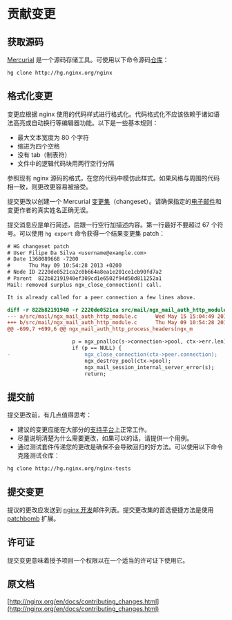 # 贡献变更

## 获取源码
[Mercurial](https://www.mercurial-scm.org/) 是一个源码存储工具。可使用以下命令源码[仓库](http://hg.nginx.org/nginx?_ga=2.101961729.1619437240.1505835130-1890203964.1497190280)：

```bash
hg clone http://hg.nginx.org/nginx
```

## 格式化变更
变更应根据 nginx 使用的代码样式进行格式化。代码格式化不应该依赖于诸如语法高亮或自动换行等编辑器功能。以下是一些基本规则：

- 最大文本宽度为 80 个字符
- 缩进为四个空格
- 没有 tab（制表符）
- 文件中的逻辑代码块用两行空行分隔

参照现有 nginx 源码的格式，在您的代码中模仿此样式。如果风格与周围的代码相一致，则更改更容易被接受。

提交更改以创建一个 Mercurial [变更集](https://www.mercurial-scm.org/wiki/ChangeSet)（changeset）。请确保指定的[电子邮件](https://www.mercurial-scm.org/wiki/QuickStart#Setting_a_username)和变更作者的真实姓名正确无误。

提交消息应是单行简述，后跟一行空行加描述内容。第一行最好不要超过 67 个符号。可以使用 `hg export` 命令获得一个结果变更集 patch：

```diff
# HG changeset patch
# User Filipe Da Silva <username@example.com>
# Date 1368089668 -7200
#      Thu May 09 10:54:28 2013 +0200
# Node ID 2220de0521ca2c0b664a8ea1e201ce1cb90fd7a2
# Parent  822b82191940ef309cd1e6502f94d50d811252a1
Mail: removed surplus ngx_close_connection() call.

It is already called for a peer connection a few lines above.

diff -r 822b82191940 -r 2220de0521ca src/mail/ngx_mail_auth_http_module.c
--- a/src/mail/ngx_mail_auth_http_module.c      Wed May 15 15:04:49 2013 +0400
+++ b/src/mail/ngx_mail_auth_http_module.c      Thu May 09 10:54:28 2013 +0200
@@ -699,7 +699,6 @@ ngx_mail_auth_http_process_headers(ngx_m

                     p = ngx_pnalloc(s->connection->pool, ctx->err.len);
                     if (p == NULL) {
-                        ngx_close_connection(ctx->peer.connection);
                         ngx_destroy_pool(ctx->pool);
                         ngx_mail_session_internal_server_error(s);
                         return;
```

## 提交前
提交更改前，有几点值得思考：

- 建议的变更应能在大部分的[支持平台](http://nginx.org/en/index.html#tested_os_and_platforms)上正常工作。
- 尽量说明清楚为什么需要更改，如果可以的话，请提供一个用例。
- 通过测试套件传递您的更改是确保不会导致回归的好方法。可以使用以下命令克隆测试仓库：

```bash
hg clone http://hg.nginx.org/nginx-tests
```

## 提交变更
提议的更改应发送到 [nginx 开发](http://nginx.org/en/support.html#nginx_devel)邮件列表。提交更改集的首选便捷方法是使用 [patchbomb](https://www.mercurial-scm.org/wiki/PatchbombExtension) 扩展。

## 许可证
提交变更意味着授予项目一个权限以在一个适当的许可证下使用它。

## 原文档

[http://nginx.org/en/docs/contributing_changes.html](http://nginx.org/en/docs/contributing_changes.html)
